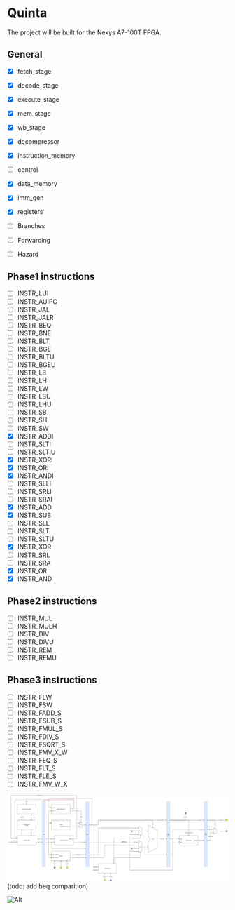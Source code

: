 # Quinta

The project will be built for the Nexys A7-100T FPGA.

## General

- [x] fetch_stage
- [x] decode_stage
- [x] execute_stage
- [x] mem_stage
- [x] wb_stage

- [x] decompressor
- [x] instruction_memory
- [ ] control
- [x] data_memory
- [x] imm_gen
- [x] registers

- [ ] Branches
- [ ] Forwarding
- [ ] Hazard

## Phase1 instructions

- [ ] INSTR_LUI
- [ ] INSTR_AUIPC
- [ ] INSTR_JAL
- [ ] INSTR_JALR
- [ ] INSTR_BEQ
- [ ] INSTR_BNE
- [ ] INSTR_BLT
- [ ] INSTR_BGE
- [ ] INSTR_BLTU
- [ ] INSTR_BGEU
- [ ] INSTR_LB
- [ ] INSTR_LH
- [ ] INSTR_LW
- [ ] INSTR_LBU
- [ ] INSTR_LHU
- [ ] INSTR_SB
- [ ] INSTR_SH
- [ ] INSTR_SW
- [x] INSTR_ADDI
- [ ] INSTR_SLTI
- [ ] INSTR_SLTIU
- [x] INSTR_XORI
- [x] INSTR_ORI
- [x] INSTR_ANDI
- [ ] INSTR_SLLI
- [ ] INSTR_SRLI
- [ ] INSTR_SRAI
- [x] INSTR_ADD
- [x] INSTR_SUB
- [ ] INSTR_SLL
- [ ] INSTR_SLT
- [ ] INSTR_SLTU
- [x] INSTR_XOR
- [ ] INSTR_SRL
- [ ] INSTR_SRA
- [x] INSTR_OR
- [x] INSTR_AND

## Phase2 instructions

- [ ] INSTR_MUL
- [ ] INSTR_MULH
- [ ] INSTR_DIV
- [ ] INSTR_DIVU
- [ ] INSTR_REM
- [ ] INSTR_REMU

## Phase3 instructions

- [ ] INSTR_FLW
- [ ] INSTR_FSW
- [ ] INSTR_FADD_S
- [ ] INSTR_FSUB_S
- [ ] INSTR_FMUL_S
- [ ] INSTR_FDIV_S
- [ ] INSTR_FSQRT_S
- [ ] INSTR_FMV_X_W
- [ ] INSTR_FEQ_S
- [ ] INSTR_FLT_S
- [ ] INSTR_FLE_S
- [ ] INSTR_FMV_W_X

![Block Diagram](/doc/overview_riscV.png)
(todo: add beq comparition)

![Alt](https://repobeats.axiom.co/api/embed/8cecad938df30ff41abc7afbe6f5f0a3571eab39.svg "Repobeats analytics image")
